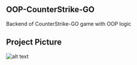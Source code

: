 ## OOP-CounterStrike-GO
Backend of CounterStrike-GO game with OOP logic

## Project Picture
![alt text](https://user-images.githubusercontent.com/63670220/160555031-35aafdd7-7ac6-4f60-a826-488cb6cece7b.png)
